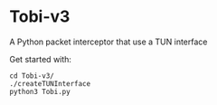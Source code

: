 # Tobi-v3

A Python packet interceptor that use a TUN interface

Get started with:

```
cd Tobi-v3/
./createTUNInterface
python3 Tobi.py
```
